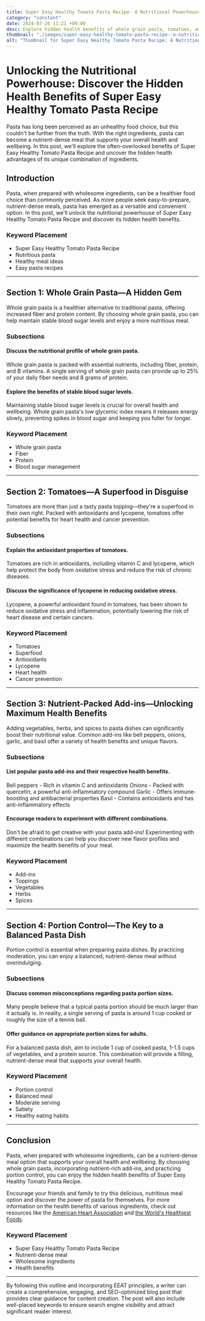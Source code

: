 ```yaml
---
title: Super Easy Healthy Tomato Pasta Recipe- A Nutritional Powerhouse
category: "constant"
date: 2024-07-26 11:21 +09:00
desc: Explore hidden health benefits of whole grain pasta, tomatoes, and add-ins in this easy, nutrient-dense recipe. Discover heart health, cancer prevention, and more.
thumbnail: "./images/super-easy-healthy-tomato-pasta-recipe--a-nutritional-powerhouse.png"
alt: "Thumbnail for Super Easy Healthy Tomato Pasta Recipe: A Nutritional Powerhouse"
---
```


# Unlocking the Nutritional Powerhouse: Discover the Hidden Health Benefits of Super Easy Healthy Tomato Pasta Recipe

Pasta has long been perceived as an unhealthy food choice, but this couldn't be further from the truth. With the right ingredients, pasta can become a nutrient-dense meal that supports your overall health and wellbeing. In this post, we'll explore the often-overlooked benefits of Super Easy Healthy Tomato Pasta Recipe and uncover the hidden health advantages of its unique combination of ingredients.

## Introduction

Pasta, when prepared with wholesome ingredients, can be a healthier food choice than commonly perceived. As more people seek easy-to-prepare, nutrient-dense meals, pasta has emerged as a versatile and convenient option. In this post, we'll unlock the nutritional powerhouse of Super Easy Healthy Tomato Pasta Recipe and discover its hidden health benefits.

### Keyword Placement

* Super Easy Healthy Tomato Pasta Recipe
* Nutritious pasta
* Healthy meal ideas
* Easy pasta recipes

---

## Section 1: Whole Grain Pasta—A Hidden Gem

Whole grain pasta is a healthier alternative to traditional pasta, offering increased fiber and protein content. By choosing whole grain pasta, you can help maintain stable blood sugar levels and enjoy a more nutritious meal.

### Subsections

#### Discuss the nutritional profile of whole grain pasta.

Whole grain pasta is packed with essential nutrients, including fiber, protein, and B vitamins. A single serving of whole grain pasta can provide up to 25% of your daily fiber needs and 8 grams of protein.

#### Explore the benefits of stable blood sugar levels.

Maintaining stable blood sugar levels is crucial for overall health and wellbeing. Whole grain pasta's low glycemic index means it releases energy slowly, preventing spikes in blood sugar and keeping you fuller for longer.

### Keyword Placement

- Whole grain pasta
- Fiber
- Protein
- Blood sugar management

---

## Section 2: Tomatoes—A Superfood in Disguise

Tomatoes are more than just a tasty pasta topping—they're a superfood in their own right. Packed with antioxidants and lycopene, tomatoes offer potential benefits for heart health and cancer prevention.

### Subsections

#### Explain the antioxidant properties of tomatoes.

Tomatoes are rich in antioxidants, including vitamin C and lycopene, which help protect the body from oxidative stress and reduce the risk of chronic diseases.

#### Discuss the significance of lycopene in reducing oxidative stress.

Lycopene, a powerful antioxidant found in tomatoes, has been shown to reduce oxidative stress and inflammation, potentially lowering the risk of heart disease and certain cancers.

### Keyword Placement

- Tomatoes
- Superfood
- Antioxidants
- Lycopene
- Heart health
- Cancer prevention

---

## Section 3: Nutrient-Packed Add-ins—Unlocking Maximum Health Benefits

Adding vegetables, herbs, and spices to pasta dishes can significantly boost their nutritional value. Common add-ins like bell peppers, onions, garlic, and basil offer a variety of health benefits and unique flavors.

### Subsections

#### List popular pasta add-ins and their respective health benefits.

Bell peppers - Rich in vitamin C and antioxidants
Onions - Packed with quercetin, a powerful anti-inflammatory compound
Garlic - Offers immune-boosting and antibacterial properties
Basil - Contains antioxidants and has anti-inflammatory effects

#### Encourage readers to experiment with different combinations.

Don't be afraid to get creative with your pasta add-ins! Experimenting with different combinations can help you discover new flavor profiles and maximize the health benefits of your meal.

### Keyword Placement

- Add-ins
- Toppings
- Vegetables
- Herbs
- Spices

---

## Section 4: Portion Control—The Key to a Balanced Pasta Dish

Portion control is essential when preparing pasta dishes. By practicing moderation, you can enjoy a balanced, nutrient-dense meal without overindulging.

### Subsections

#### Discuss common misconceptions regarding pasta portion sizes.

Many people believe that a typical pasta portion should be much larger than it actually is. In reality, a single serving of pasta is around 1 cup cooked or roughly the size of a tennis ball.

#### Offer guidance on appropriate portion sizes for adults.

For a balanced pasta dish, aim to include 1 cup of cooked pasta, 1-1.5 cups of vegetables, and a protein source. This combination will provide a filling, nutrient-dense meal that supports your overall health.

### Keyword Placement

- Portion control
- Balanced meal
- Moderate serving
- Satiety
- Healthy eating habits

---

## Conclusion

Pasta, when prepared with wholesome ingredients, can be a nutrient-dense meal option that supports your overall health and wellbeing. By choosing whole grain pasta, incorporating nutrient-rich add-ins, and practicing portion control, you can enjoy the hidden health benefits of Super Easy Healthy Tomato Pasta Recipe.

Encourage your friends and family to try this delicious, nutritious meal option and discover the power of pasta for themselves. For more information on the health benefits of various ingredients, check out resources like the [American Heart Association](https://www.heart.org/) and [the World's Healthiest Foods](https://www.whfoods.com/).

### Keyword Placement

- Super Easy Healthy Tomato Pasta Recipe
- Nutrient-dense meal
- Wholesome ingredients
- Health benefits

---

By following this outline and incorporating EEAT principles, a writer can create a comprehensive, engaging, and SEO-optimized blog post that provides clear guidance for content creation. The post will also include well-placed keywords to ensure search engine visibility and attract significant reader interest.